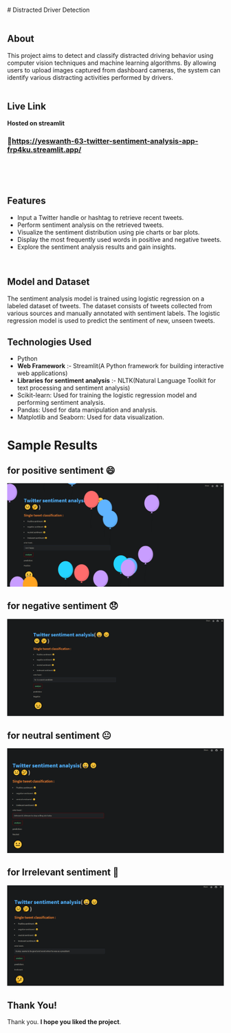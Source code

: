 <br>
# Distracted Driver Detection
<br>
<br>

## About
This project aims to detect and classify distracted driving behavior using computer vision techniques and machine learning algorithms. By allowing users to upload images captured from dashboard cameras, the system can identify various distracting activities performed by drivers.
<br>
<br>

## Live Link
**Hosted on streamlit**

### 🔗https://yeswanth-63-twitter-sentiment-analysis-app-frp4ku.streamlit.app/
<br>
<br>


<br>

## Features

- Input a Twitter handle or hashtag to retrieve recent tweets.
- Perform sentiment analysis on the retrieved tweets.
- Visualize the sentiment distribution using pie charts or bar plots.
- Display the most frequently used words in positive and negative tweets.
- Explore the sentiment analysis results and gain insights.

<br>

## Model and Dataset
The sentiment analysis model is trained using logistic regression on a labeled dataset of tweets. The dataset consists of tweets collected from various sources and manually annotated with sentiment labels. The logistic regression model is used to predict the sentiment of new, unseen tweets.

## Technologies Used

- Python
- **Web Framework** :- Streamlit(A Python framework for building interactive web applications)
- **Libraries for sentiment analysis** :- NLTK(Natural Language Toolkit for text processing and sentiment analysis)
- Scikit-learn: Used for training the logistic regression model and performing sentiment analysis.
- Pandas: Used for data manipulation and analysis.
- Matplotlib and Seaborn: Used for data visualization.

# Sample Results

## for positive sentiment 😄

![Description 1](https://github.com/yeswanth-63/Twitter-Sentiment-Analysis/blob/main/images/for_positive_tweet_prediciton.png)

## for negative sentiment 😞

![Description 2](https://github.com/yeswanth-63/Twitter-Sentiment-Analysis/blob/main/images/for_negative_prediction.png )

## for neutral sentiment 😐

![Description 1](https://github.com/yeswanth-63/Twitter-Sentiment-Analysis/blob/main/images/neutral_tweet_prediction.png )

## for Irrelevant sentiment 🤔

![Description 1](https://github.com/yeswanth-63/Twitter-Sentiment-Analysis/blob/main/images/for_irrelevant_prediction.png )

## Thank You!
Thank you. **I hope you liked the project**.

